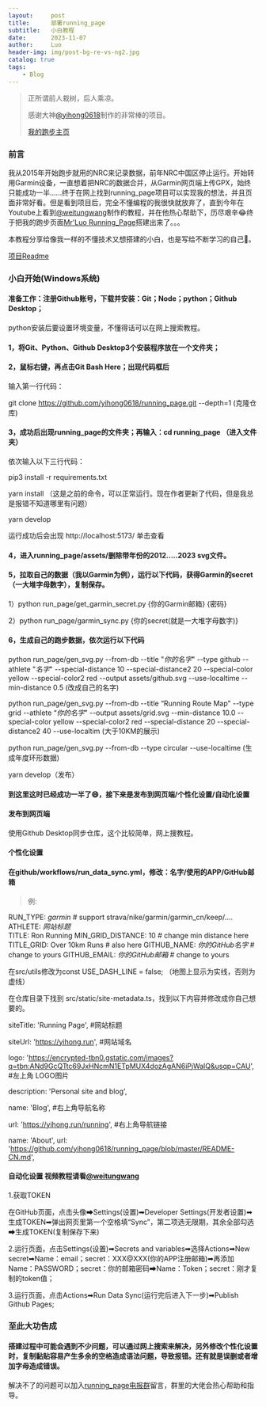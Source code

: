 ```yaml
---
layout:     post
title:      部署running_page
subtitle:   小白教程
date:       2023-11-07
author:     Luo
header-img: img/post-bg-re-vs-ng2.jpg
catalog: true
tags:
    - Blog
---
```


> 正所谓前人栽树，后人乘凉。
> 
> 感谢大神[@yihong0618](https://github.com/yihong0618/running_page)制作的非常棒的项目。
> 
> [我的跑步主页](https://mrluoh.github.io/running_page/)

### 前言
我从2015年开始跑步就用的NRC来记录数据，前年NRC中国区停止运行。开始转用Garmin设备，一直想着把NRC的数据合并，从Garmin网页端上传GPX，始终只能成功一半......终于在网上找到running_page项目可以实现我的想法，并且页面非常好看。但是看到项目后，完全不懂编程的我很快就放弃了，直到今年在Youtube上看到[@weitungwang](https://www.youtube.com/watch?v=reLiY9p8EJk)制作的教程，并在他热心帮助下，历尽艰辛😂终于把我的跑步页面[Mr'Luo Running_Page](https://mrluoh.github.io/running_page/)搭建出来了。。。

本教程分享给像我一样的不懂技术又想搭建的小白，也是写给不断学习的自己💪。

[项目Readme](https://github.com/yihong0618/running_page/blob/master/README-CN.md) 

### 小白开始(Windows系统)

#### 准备工作：注册Github账号，下载并安装：Git；Node；python；Github Desktop；
python安装后要设置环境变量，不懂得话可以在网上搜索教程。

#### 1，将Git、Python、Github Desktop3个安装程序放在一个文件夹；

#### 2，鼠标右键，再点击Git Bash Here；出现代码框后

输入第一行代码：

git clone https://github.com/yihong0618/running_page.git --depth=1  (克隆仓库)

#### 3，成功后出现running_page的文件夹；再输入：cd running_page （进入文件夹）

依次输入以下三行代码：

pip3 install -r requirements.txt

yarn install  （这是之前的命令，可以正常运行。现在作者更新了代码，但是我总是报错不知道哪里有问题）

yarn develop 

运行成功后会出现 http://localhost:5173/ 单击查看

#### 4，进入running_page/assets/删除带年份的2012.....2023 svg文件。

#### 5，拉取自己的数据（我以Garmin为例），运行以下代码，获得Garmin的secret（一大堆字母数字），复制保存。

1）python run_page/get_garmin_secret.py {你的Garmin邮箱} {密码} 

2）python run_page/garmin_sync.py {你的secret(就是一大堆字母数字)}

#### 6，生成自己的跑步数据，依次运行以下代码

python run_page/gen_svg.py --from-db --title "*你的名字*" --type github --athlete "*名字*" --special-distance 10 --special-distance2 20 --special-color yellow --special-color2 red --output assets/github.svg --use-localtime --min-distance 0.5  (改成自己的名字) 

python run_page/gen_svg.py --from-db --title “Running Route Map" --type grid --athlete “*你的名字*"  --output assets/grid.svg --min-distance 10.0 --special-color yellow --special-color2 red --special-distance 20 --special-distance2 40 --use-localtim (大于10KM的展示) 

python run_page/gen_svg.py --from-db --type circular --use-localtime (生成年度环形数据)

yarn develop（发布） 

#### **到这里这时已经成功一半了😄，接下来是发布到网页端/个性化设置/自动化设置**

#### 发布到网页端

使用Github Desktop同步仓库，这个比较简单，网上搜教程。

#### 个性化设置

#### 在github/workflows/run_data_sync.yml，修改：名字/使用的APP/GitHub邮箱

> 例:

  RUN_TYPE: *garmin* # support strava/nike/garmin/garmin_cn/keep/....  
  ATHLETE: *网站标题*  
  TITLE: Ron Running
  MIN_GRID_DISTANCE: 10            # change min distance here
  TITLE_GRID: Over 10km Runs       # also here
  GITHUB_NAME: *你的GitHub名字*     # change to yours
  GITHUB_EMAIL: *你的GitHub邮箱*  # change to yours

  在src/utils修改为const USE_DASH_LINE = false; （地图上显示为实线，否则为虚线）

  在仓库目录下找到 src/static/site-metadata.ts，找到以下内容并修改成你自己想要的。

  siteTitle: 'Running Page', #网站标题

  siteUrl: 'https://yihong.run', #网站域名

  logo: 'https://encrypted-tbn0.gstatic.com/images?q=tbn:ANd9GcQTtc69JxHNcmN1ETpMUX4dozAgAN6iPjWalQ&usqp=CAU', #左上角 LOGO图片

  description: 'Personal site and blog',

  name: 'Blog', #右上角导航名称

  url: 'https://yihong.run/running', #右上角导航链接

  name: 'About', url: 'https://github.com/yihong0618/running_page/blob/master/README-CN.md',


#### 自动化设置 视频教程请看[@weitungwang](https://www.youtube.com/watch?v=reLiY9p8EJk)

1.获取TOKEN

在GitHub页面，点击头像➡Settings(设置)➡Developer Settings(开发者设置)➡生成TOKEN➡弹出网页里第一个空格填“Sync”，第二项选无限期，其余全部勾选➡生成TOKEN(复制保存下来)

2.运行页面，点击Settings(设置)➡Secrets and variables➡选择Actions➡New secret➡Name：email；secret：XXX@XXX(你的APP注册邮箱)➡再添加Name：PASSWORD；secret：你的邮箱密码➡Name：Token；secret：刚才复制的token值；

3.运行页面，点击Actions➡Run Data Sync(运行完后进入下一步)➡Publish Github Pages;

### 至此大功告成

#### 搭建过程中可能会遇到不少问题，可以通过网上搜索来解决，另外修改个性化设置时，复制黏贴容易产生多余的空格造成语法问题，导致报错。还有就是误删或者增加字母造成错误。

解决不了的问题可以加入[running_page电报群](https://t.me/running_page)留言，群里的大佬会热心帮助和指导。
